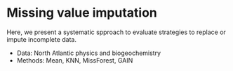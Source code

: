 # Missing value imputation

Here, we present a systematic spproach to evaluate strategies to replace or impute incomplete data. 
- Data: North Atlantic physics and biogeochemistry
- Methods: Mean, KNN, MissForest, GAIN
